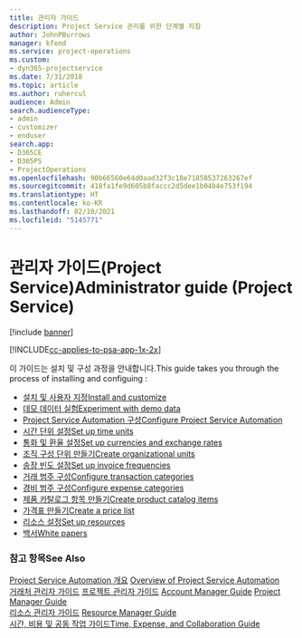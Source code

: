 ```yaml
---
title: 관리자 가이드
description: Project Service 관리를 위한 단계별 지침
author: JohnPBurrows
manager: kfend
ms.service: project-operations
ms.custom:
- dyn365-projectservice
ms.date: 7/31/2018
ms.topic: article
ms.author: ruhercul
audience: Admin
search.audienceType:
- admin
- customizer
- enduser
search.app:
- D365CE
- D365PS
- ProjectOperations
ms.openlocfilehash: 90b66560e64d0aad32f3c18e71858537263267ef
ms.sourcegitcommit: 418fa1fe9d605b8faccc2d5dee1b04b4e753f194
ms.translationtype: HT
ms.contentlocale: ko-KR
ms.lasthandoff: 02/10/2021
ms.locfileid: "5145771"
---
```

# <a name="administrator-guide-project-service"></a><span data-ttu-id="7577a-103">관리자 가이드(Project Service)</span><span class="sxs-lookup"><span data-stu-id="7577a-103">Administrator guide (Project Service)</span></span>

[!include [banner](../includes/psa-now-project-operations.md)]

[!INCLUDE[cc-applies-to-psa-app-1x-2x](../includes/cc-applies-to-psa-app-1x-2x.md)]

<span data-ttu-id="7577a-104">이 가이드는 설치 및 구성 과정을 안내합니다.</span><span class="sxs-lookup"><span data-stu-id="7577a-104">This guide takes you through the process of installing and configuing :</span></span>  
  
- [<span data-ttu-id="7577a-105">설치 및 사용자 지정</span><span class="sxs-lookup"><span data-stu-id="7577a-105">Install and customize</span></span>](install-customize.md)
- [<span data-ttu-id="7577a-106">데모 데이터 실험</span><span class="sxs-lookup"><span data-stu-id="7577a-106">Experiment with demo data</span></span>](use-demo-data.md)
- [<span data-ttu-id="7577a-107">Project Service Automation 구성</span><span class="sxs-lookup"><span data-stu-id="7577a-107">Configure Project Service Automation</span></span>](configure.md)
- [<span data-ttu-id="7577a-108">시간 단위 설정</span><span class="sxs-lookup"><span data-stu-id="7577a-108">Set up time units</span></span>](set-up-time-units.md)
- [<span data-ttu-id="7577a-109">통화 및 환율 설정</span><span class="sxs-lookup"><span data-stu-id="7577a-109">Set up currencies and exchange rates</span></span>](set-up-currencies-exchange-rates.md)
- [<span data-ttu-id="7577a-110">조직 구성 단위 만들기</span><span class="sxs-lookup"><span data-stu-id="7577a-110">Create organizational units</span></span>](create-organizational-units.md)
- [<span data-ttu-id="7577a-111">송장 빈도 설정</span><span class="sxs-lookup"><span data-stu-id="7577a-111">Set up invoice frequencies</span></span>](set-up-invoice-frequencies.md)
- [<span data-ttu-id="7577a-112">거래 범주 구성</span><span class="sxs-lookup"><span data-stu-id="7577a-112">Configure transaction categories</span></span>](configure-transaction-categories.md)
- [<span data-ttu-id="7577a-113">경비 범주 구성</span><span class="sxs-lookup"><span data-stu-id="7577a-113">Configure expense categories</span></span>](configure-expense-categories.md)
- [<span data-ttu-id="7577a-114">제품 카탈로그 항목 만들기</span><span class="sxs-lookup"><span data-stu-id="7577a-114">Create product catalog items</span></span>](create-product-catalog-items.md)
- [<span data-ttu-id="7577a-115">가격표 만들기</span><span class="sxs-lookup"><span data-stu-id="7577a-115">Create a price list</span></span>](create-price-list.md)
- [<span data-ttu-id="7577a-116">리소스 설정</span><span class="sxs-lookup"><span data-stu-id="7577a-116">Set up resources</span></span>](set-up-resources.md)
- [<span data-ttu-id="7577a-117">백서</span><span class="sxs-lookup"><span data-stu-id="7577a-117">White papers</span></span>](white-papers.md)
  
### <a name="see-also"></a><span data-ttu-id="7577a-118">참고 항목</span><span class="sxs-lookup"><span data-stu-id="7577a-118">See Also</span></span>  
 <span data-ttu-id="7577a-119">[Project Service Automation 개요](../psa/overview.md)  </span><span class="sxs-lookup"><span data-stu-id="7577a-119">[Overview of Project Service Automation](../psa/overview.md)  </span></span>  
 <span data-ttu-id="7577a-120">[거래처 관리자 가이드](../psa/account-manager-guide.md) [프로젝트 관리자 가이드](../psa/project-manager-guide.md) </span><span class="sxs-lookup"><span data-stu-id="7577a-120">[Account Manager Guide](../psa/account-manager-guide.md) [Project Manager Guide](../psa/project-manager-guide.md) </span></span>  
 <span data-ttu-id="7577a-121">[리소스 관리자 가이드](../psa/resource-manager-guide.md) </span><span class="sxs-lookup"><span data-stu-id="7577a-121">[Resource Manager Guide](../psa/resource-manager-guide.md) </span></span>  
 [<span data-ttu-id="7577a-122">시간, 비용 및 공동 작업 가이드</span><span class="sxs-lookup"><span data-stu-id="7577a-122">Time, Expense, and Collaboration Guide</span></span>](../psa/time-expense-collaboration-guide.md)
